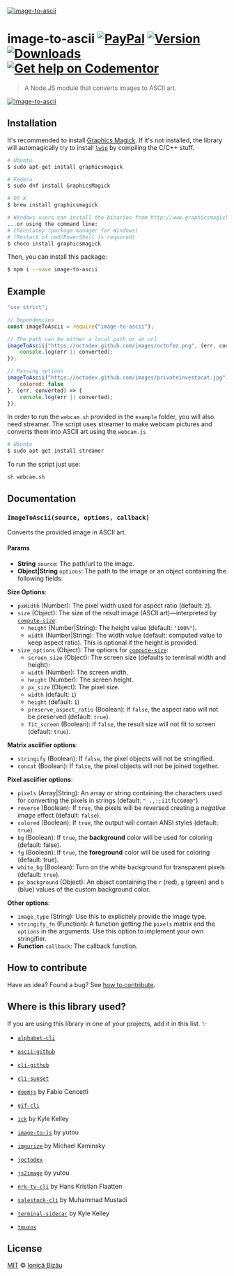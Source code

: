 [![image-to-ascii](http://i.imgur.com/pKydY5P.png)](#)

# image-to-ascii [![PayPal](https://img.shields.io/badge/%24-paypal-f39c12.svg)][paypal-donations] [![Version](https://img.shields.io/npm/v/image-to-ascii.svg)](https://www.npmjs.com/package/image-to-ascii) [![Downloads](https://img.shields.io/npm/dt/image-to-ascii.svg)](https://www.npmjs.com/package/image-to-ascii) [![Get help on Codementor](https://cdn.codementor.io/badges/get_help_github.svg)](https://www.codementor.io/johnnyb?utm_source=github&utm_medium=button&utm_term=johnnyb&utm_campaign=github)

> A Node.JS module that converts images to ASCII art.

[![image-to-ascii](http://i.imgur.com/Om8G7dZ.png)](#)

## Installation

It's recommended to install [Graphics Magick](http://www.graphicsmagick.org/). If it's not installed, the library will automagically try to install [`lwip`](https://www.npmjs.com/package/lwip) by compiling the C/C++ stuff.

```sh
# Ubuntu
$ sudo apt-get install graphicsmagick

# Fedora
$ sudo dnf install GraphicsMagick

# OS X
$ brew install graphicsmagick

# Windows users can install the binaries from http://www.graphicsmagick.org/
...or using the command line:
# Chocolatey (package manager for Windows)
# (Restart of cmd/PowerShell is required)
$ choco install graphicsmagick
```

Then, you can install this package:

```sh
$ npm i --save image-to-ascii
```

## Example

```js
"use strict";

// Dependencies
const imageToAscii = require("image-to-ascii");

// The path can be either a local path or an url
imageToAscii("https://octodex.github.com/images/octofez.png", (err, converted) => {
    console.log(err || converted);
});

// Passing options
imageToAscii("https://octodex.github.com/images/privateinvestocat.jpg", {
    colored: false
}, (err, converted) => {
    console.log(err || converted);
});
```

In order to run the `webcam.sh` provided in the `example` folder, you will also need streamer. The script uses streamer to make webcam pictures and converts them into ASCII art using the `webcam.js`

```sh
# Ubuntu
$ sudo apt-get install streamer
```

To run the script just use:

```sh
sh webcam.sh
```

## Documentation

### `ImageToAscii(source, options, callback)`
Converts the provided image in ASCII art.

#### Params
- **String** `source`: The path/url to the image.
- **Object|String** `options`: The path to the image or an object containing the following fields:

 **Size Options**:
  - `pxWidth` (Number): The pixel width used for aspect ratio (default: `2`).
  - `size` (Object): The size of the result image (ASCII art)—interpreted by
    [`compute-size`](https://github.com/IonicaBizau/compute-size):
    - `height` (Number|String): The height value (default: `"100%"`).
    - `width` (Number|String): The width value (default: computed value to
       keep aspect ratio). This is optional if the height is provided.
  - `size_options` (Object): The options for
    [`compute-size`](https://github.com/IonicaBizau/compute-size):
    - `screen_size` (Object): The screen size (defaults to terminal width
    and height):
     - `width` (Number): The screen width.
     - `height` (Number): The screen height.
    - `px_size` (Object): The pixel size.
     - `width` (default: `1`)
     - `height` (default: `1`)
    - `preserve_aspect_ratio` (Boolean): If `false`, the aspect ratio will
      not be preserved (default: `true`).
    - `fit_screen` (Boolean): If `false`, the result size will not fit to
      screen (default: `true`).

 **Matrix asciifier options**:
  - `stringify` (Boolean): If `false`, the pixel objects will not be
    stringified.
  - `concat` (Boolean): If `false`, the pixel objects will not be joined
    together.

 **Pixel asciifier options**:

  - `pixels` (Array|String): An array or string containing the characters
     used for converting the pixels in strings
     (default: `" .,:;i1tfLCG08@"`).
  - `reverse` (Boolean): If `true`, the pixels will be reversed creating a
     *negative image* effect (default: `false`).
  - `colored` (Boolean): If `true`, the output will contain ANSI styles
    (default: `true`).
  - `bg` (Boolean): If `true`, the **background** color will be used for
    coloring (default: false).
  - `fg` (Boolean): If `true`, the **foreground** color will be used for
    coloring (default: true).
  - `white_bg` (Boolean): Turn on the white background for transparent
    pixels (default: `true`).
  - `px_background` (Object): An object containing the `r` (red), `g`
    (green) and `b` (blue) values of the custom background color.

 **Other options**:
  - `image_type` (String): Use this to explicitely provide the image type.
  - `stringify_fn` (Function): A function getting the `pixels` matrix and
    the `options` in the arguments. Use this option to implement your own
    stringifier.
- **Function** `callback`: The callback function.

## How to contribute
Have an idea? Found a bug? See [how to contribute][contributing].

## Where is this library used?
If you are using this library in one of your projects, add it in this list. :sparkles:

 - [`alphabet-cli`](https://github.com/joliveros/alphabet-cli#readme)

 - [`ascii-github`](https://npmjs.com/package/ascii-github)

 - [`cli-github`](https://github.com/IonicaBizau/cli-github)

 - [`cli-sunset`](https://github.com/IonicaBizau/cli-sunset)

 - [`doomjs`](https://github.com/codezilla-it/doom#readme) by Fabio Cencetti

 - [`gif-cli`](https://github.com/IonicaBizau/gif-cli)

 - [`ick`](https://github.com/nteract/ick#readme) by Kyle Kelley

 - [`image-to-js`](https://github.com/xinyu198736/image-to-js#readme) by yutou

 - [`imgurize`](https://github.com/mkaminsky11/imgurize) by Michael Kaminsky

 - [`joctodex`](https://github.com/IonicaBizau/joctodex#readme)

 - [`js2image`](https://github.com/xinyu198736/image-to-js#readme) by yutou

 - [`nrk-tv-cli`](https://github.com/Starefossen/nrk-tv-cli#readme) by Hans Kristian Flaatten

 - [`salestock-cli`](https://npmjs.com/package/salestock-cli) by Muhammad Mustadi

 - [`terminal-sidecar`](https://npmjs.com/package/terminal-sidecar) by Kyle Kelley

 - [`tmuxos`](https://github.com/TmuxOS/TmuxOS)

## License

[MIT][license] © [Ionică Bizău][website]

[paypal-donations]: https://www.paypal.com/cgi-bin/webscr?cmd=_s-xclick&hosted_button_id=RVXDDLKKLQRJW
[donate-now]: http://i.imgur.com/6cMbHOC.png

[license]: http://showalicense.com/?fullname=Ionic%C4%83%20Biz%C4%83u%20%3Cbizauionica%40gmail.com%3E%20(http%3A%2F%2Fionicabizau.net)&year=2014#license-mit
[website]: http://ionicabizau.net
[contributing]: /CONTRIBUTING.md
[docs]: /DOCUMENTATION.md
